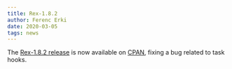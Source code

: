 ```yaml
---
title: Rex-1.8.2
author: Ferenc Erki
date: 2020-03-05
tags: news
---
```


The [Rex-1.8.2 release](/docs/release_notes/1.8.2.html) is now available on [CPAN](https://metacpan.org/release/Rex), fixing a bug related to task hooks.
